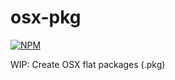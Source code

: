 # osx-pkg
[![NPM](https://nodei.co/npm/osx-pkg.png)](https://nodei.co/npm/osx-pkg/)

WIP: Create OSX flat packages (.pkg)
